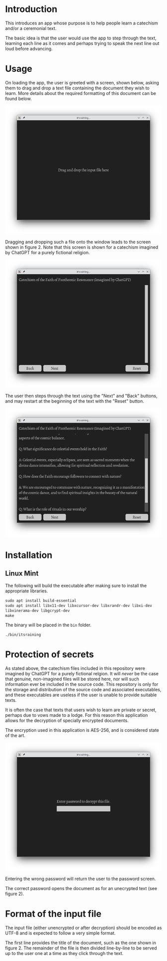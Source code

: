 # Introduction

This introduces an app whose purpose is to help people learn a catechism and/or a ceremonial text.

The basic idea is that the user would use the app to step through the text, learning each line as it comes and perhaps trying to speak the next line out loud before advancing.

# Usage

On loading the app, the user is greeted with a screen, shown below, asking them to drag and drop a text file containing the document they wish to learn.  More details about the required formatting of this document can be found below.

![Welcome screen](./Images/welcome_screen.png "Welcome screen")

Dragging and dropping such a file onto the window leads to the screen shown in figure 2. Note that this screen is shown for a catechism imagined by ChatGPT for a purely fictional religion.

![After loading a document](./Images/initial_screen_after_loading.png "After first loading")

The user then steps through the text using the "Next" and "Back" buttons, and may restart at the beginning of the text with the "Reset" button.

![Working with a text](./Images/scrollable_screen.png "Stepping through the text")

# Installation

## Linux Mint

The following will build the executable after making sure to install the appropriate libraries.

```console
sudo apt install build-essential
sudo apt install libx11-dev libxcursor-dev libxrandr-dev libxi-dev libxinerama-dev libgcrypt-dev
make
```

The binary will be placed in the `bin` folder.

```console
./bin/itsraining
```

# Protection of secrets

As stated above, the catechism files included in this repository were imagined by ChatGPT for a purely fictional relgion.  It will *never* be the case that genuine, non-imagined files will be stored here, nor will such information ever be included in the source code.  This repository is only for the storage and distribution of the source code and associated executables, and these executables are useless if the user is unable to provide suitable texts.

It is often the case that texts that users wish to learn are private or secret, perhaps due to vows made to a lodge.  For this reason this application allows for the decryption of specially encrypted documents.

The encryption used in this application is AES-256, and is considered state of the art.

![Password-based decryption of a text](./Images/password_request.png "Providing a password")

Entering the wrong password will return the user to the password screen.

The correct password opens the document as for an unecrypted text (see figure 2).

# Format of the input file

The input file (either unencrypted or after decryption) should be encoded as UTF-8 and is expected to follow a very simple format.

The first line provides the title of the document, such as the one shown in figure 2. The remainder of the file is then divided line-by-line to be served up to the user one at a time as they click through the text.

